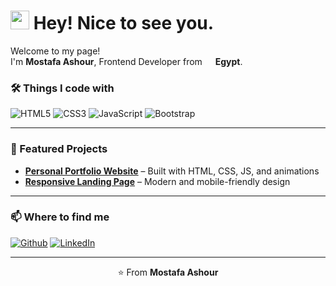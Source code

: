 <h1><img src="https://emojis.slackmojis.com/emojis/images/1531849430/4246/blob-sunglasses.gif?1531849430" width="30"/> Hey! Nice to see you.</h1>

<p>Welcome to my page! </br> I'm <b>Mostafa Ashour</b>, Frontend Developer from <img src="https://cdn-icons-png.flaticon.com/512/197/197606.png" width="13"/> <b>Egypt</b>. </p>

<h3>🛠️ Things I code with</h3>
<p>
  <img alt="HTML5" src="https://img.shields.io/badge/-HTML5-E34F26?style=flat-square&logo=html5&logoColor=white" />
  <img alt="CSS3" src="https://img.shields.io/badge/-CSS3-1572B6?style=flat-square&logo=css3&logoColor=white" />
  <img alt="JavaScript" src="https://img.shields.io/badge/-JavaScript-F7DF1E?style=flat-square&logo=javascript&logoColor=black" />
<!--   <img alt="React" src="https://img.shields.io/badge/-React-45b8d8?style=flat-square&logo=react&logoColor=white" /> -->
  <img alt="Bootstrap" src="https://img.shields.io/badge/-Bootstrap-563D7C?style=flat-square&logo=bootstrap&logoColor=white" />
<!--   <img alt="Sass" src="https://img.shields.io/badge/-Sass-CC6699?style=flat-square&logo=sass&logoColor=white" /> -->
<!--   <img alt="Git" src="https://img.shields.io/badge/-Git-F05032?style=flat-square&logo=git&logoColor=white" /> -->
<!--   <img alt="Github" src="https://img.shields.io/badge/-GitHub-181717?style=flat-square&logo=github&logoColor=white" /> -->
<!--   <img alt="NPM" src="https://img.shields.io/badge/-NPM-CB3837?style=flat-square&logo=npm&logoColor=white" /> -->
</p>

---

<h3>📌 Featured Projects</h3>
<ul>
  <li><a href="[#](https://mmostafa1234.github.io/Portfolio-Website/)"><b>Personal Portfolio Website</b></a> – Built with HTML, CSS, JS, and animations</li>
<!--   <li><a href="#"><b>Electronic Sebha App</b></a> – A digital counter with dark/light mode</li> -->
  <li><a href="[#](https://mmostafa1234.github.io/BMW./)"><b>Responsive Landing Page</b></a> – Modern and mobile-friendly design</li>
</ul>

---

<h3>📫 Where to find me</h3>
<p>
  <a href="https://github.com/USERNAME" target="_blank"><img alt="Github" src="https://img.shields.io/badge/GitHub-%2312100E.svg?&style=for-the-badge&logo=Github&logoColor=white" /></a>
  <a href="https://www.linkedin.com/in/USERNAME" target="_blank"><img alt="LinkedIn" src="https://img.shields.io/badge/linkedin-%230077B5.svg?&style=for-the-badge&logo=linkedin&logoColor=white" /></a>
</p>

---

<p align="center">⭐️ From <b>Mostafa Ashour</b></p>
